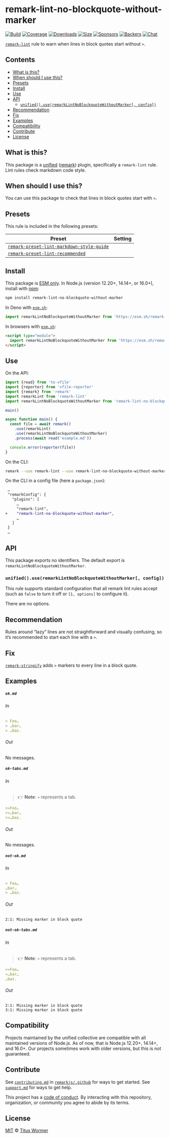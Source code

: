 <!--This file is generated-->

# remark-lint-no-blockquote-without-marker

[![Build][build-badge]][build]
[![Coverage][coverage-badge]][coverage]
[![Downloads][downloads-badge]][downloads]
[![Size][size-badge]][size]
[![Sponsors][sponsors-badge]][collective]
[![Backers][backers-badge]][collective]
[![Chat][chat-badge]][chat]

[`remark-lint`][mono] rule to warn when lines in block quotes start without `>`.

## Contents

* [What is this?](#what-is-this)
* [When should I use this?](#when-should-i-use-this)
* [Presets](#presets)
* [Install](#install)
* [Use](#use)
* [API](#api)
  * [`unified().use(remarkLintNoBlockquoteWithoutMarker[, config])`](#unifieduseremarklintnoblockquotewithoutmarker-config)
* [Recommendation](#recommendation)
* [Fix](#fix)
* [Examples](#examples)
* [Compatibility](#compatibility)
* [Contribute](#contribute)
* [License](#license)

## What is this?

This package is a [unified][] ([remark][]) plugin, specifically a `remark-lint`
rule.
Lint rules check markdown code style.

## When should I use this?

You can use this package to check that lines in block quotes start with `>`.

## Presets

This rule is included in the following presets:

| Preset | Setting |
| - | - |
| [`remark-preset-lint-markdown-style-guide`](https://github.com/remarkjs/remark-lint/tree/main/packages/remark-preset-lint-markdown-style-guide) | |
| [`remark-preset-lint-recommended`](https://github.com/remarkjs/remark-lint/tree/main/packages/remark-preset-lint-recommended) | |

## Install

This package is [ESM only][esm].
In Node.js (version 12.20+, 14.14+, or 16.0+), install with [npm][]:

```sh
npm install remark-lint-no-blockquote-without-marker
```

In Deno with [`esm.sh`][esmsh]:

```js
import remarkLintNoBlockquoteWithoutMarker from 'https://esm.sh/remark-lint-no-blockquote-without-marker@5'
```

In browsers with [`esm.sh`][esmsh]:

```html
<script type="module">
  import remarkLintNoBlockquoteWithoutMarker from 'https://esm.sh/remark-lint-no-blockquote-without-marker@5?bundle'
</script>
```

## Use

On the API:

```js
import {read} from 'to-vfile'
import {reporter} from 'vfile-reporter'
import {remark} from 'remark'
import remarkLint from 'remark-lint'
import remarkLintNoBlockquoteWithoutMarker from 'remark-lint-no-blockquote-without-marker'

main()

async function main() {
  const file = await remark()
    .use(remarkLint)
    .use(remarkLintNoBlockquoteWithoutMarker)
    .process(await read('example.md'))

  console.error(reporter(file))
}
```

On the CLI:

```sh
remark --use remark-lint --use remark-lint-no-blockquote-without-marker example.md
```

On the CLI in a config file (here a `package.json`):

```diff
 …
 "remarkConfig": {
   "plugins": [
     …
     "remark-lint",
+    "remark-lint-no-blockquote-without-marker",
     …
   ]
 }
 …
```

## API

This package exports no identifiers.
The default export is `remarkLintNoBlockquoteWithoutMarker`.

### `unified().use(remarkLintNoBlockquoteWithoutMarker[, config])`

This rule supports standard configuration that all remark lint rules accept
(such as `false` to turn it off or `[1, options]` to configure it).

There are no options.

## Recommendation

Rules around “lazy” lines are not straightforward and visually confusing,
so it’s recommended to start each line with a `>`.

## Fix

[`remark-stringify`](https://github.com/remarkjs/remark/tree/main/packages/remark-stringify)
adds `>` markers to every line in a block quote.

## Examples

##### `ok.md`

###### In

```markdown
> Foo…
> …bar…
> …baz.
```

###### Out

No messages.

##### `ok-tabs.md`

###### In

> 👉 **Note**: `»` represents a tab.

```markdown
>»Foo…
>»…bar…
>»…baz.
```

###### Out

No messages.

##### `not-ok.md`

###### In

```markdown
> Foo…
…bar…
> …baz.
```

###### Out

```text
2:1: Missing marker in block quote
```

##### `not-ok-tabs.md`

###### In

> 👉 **Note**: `»` represents a tab.

```markdown
>»Foo…
»…bar…
…baz.
```

###### Out

```text
2:1: Missing marker in block quote
3:1: Missing marker in block quote
```

## Compatibility

Projects maintained by the unified collective are compatible with all maintained
versions of Node.js.
As of now, that is Node.js 12.20+, 14.14+, and 16.0+.
Our projects sometimes work with older versions, but this is not guaranteed.

## Contribute

See [`contributing.md`][contributing] in [`remarkjs/.github`][health] for ways
to get started.
See [`support.md`][support] for ways to get help.

This project has a [code of conduct][coc].
By interacting with this repository, organization, or community you agree to
abide by its terms.

## License

[MIT][license] © [Titus Wormer][author]

[build-badge]: https://github.com/remarkjs/remark-lint/workflows/main/badge.svg

[build]: https://github.com/remarkjs/remark-lint/actions

[coverage-badge]: https://img.shields.io/codecov/c/github/remarkjs/remark-lint.svg

[coverage]: https://codecov.io/github/remarkjs/remark-lint

[downloads-badge]: https://img.shields.io/npm/dm/remark-lint-no-blockquote-without-marker.svg

[downloads]: https://www.npmjs.com/package/remark-lint-no-blockquote-without-marker

[size-badge]: https://img.shields.io/bundlephobia/minzip/remark-lint-no-blockquote-without-marker.svg

[size]: https://bundlephobia.com/result?p=remark-lint-no-blockquote-without-marker

[sponsors-badge]: https://opencollective.com/unified/sponsors/badge.svg

[backers-badge]: https://opencollective.com/unified/backers/badge.svg

[collective]: https://opencollective.com/unified

[chat-badge]: https://img.shields.io/badge/chat-discussions-success.svg

[chat]: https://github.com/remarkjs/remark/discussions

[unified]: https://github.com/unifiedjs/unified

[remark]: https://github.com/remarkjs/remark

[mono]: https://github.com/remarkjs/remark-lint

[esm]: https://gist.github.com/sindresorhus/a39789f98801d908bbc7ff3ecc99d99c

[esmsh]: https://esm.sh

[npm]: https://docs.npmjs.com/cli/install

[health]: https://github.com/remarkjs/.github

[contributing]: https://github.com/remarkjs/.github/blob/main/contributing.md

[support]: https://github.com/remarkjs/.github/blob/main/support.md

[coc]: https://github.com/remarkjs/.github/blob/main/code-of-conduct.md

[license]: https://github.com/remarkjs/remark-lint/blob/main/license

[author]: https://wooorm.com
